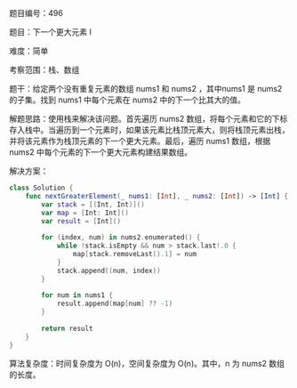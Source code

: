 题目编号：496

题目：下一个更大元素 I

难度：简单

考察范围：栈、数组

题干：给定两个没有重复元素的数组 nums1 和 nums2 ，其中nums1 是 nums2 的子集。找到 nums1 中每个元素在 nums2 中的下一个比其大的值。

解题思路：使用栈来解决该问题。首先遍历 nums2 数组，将每个元素和它的下标存入栈中。当遍历到一个元素时，如果该元素比栈顶元素大，则将栈顶元素出栈，并将该元素作为栈顶元素的下一个更大元素。最后，遍历 nums1 数组，根据 nums2 中每个元素的下一个更大元素构建结果数组。

解决方案：

```swift
class Solution {
    func nextGreaterElement(_ nums1: [Int], _ nums2: [Int]) -> [Int] {
        var stack = [(Int, Int)]()
        var map = [Int: Int]()
        var result = [Int]()
        
        for (index, num) in nums2.enumerated() {
            while !stack.isEmpty && num > stack.last!.0 {
                map[stack.removeLast().1] = num
            }
            stack.append((num, index))
        }
        
        for num in nums1 {
            result.append(map[num] ?? -1)
        }
        
        return result
    }
}
```

算法复杂度：时间复杂度为 O(n)，空间复杂度为 O(n)。其中，n 为 nums2 数组的长度。